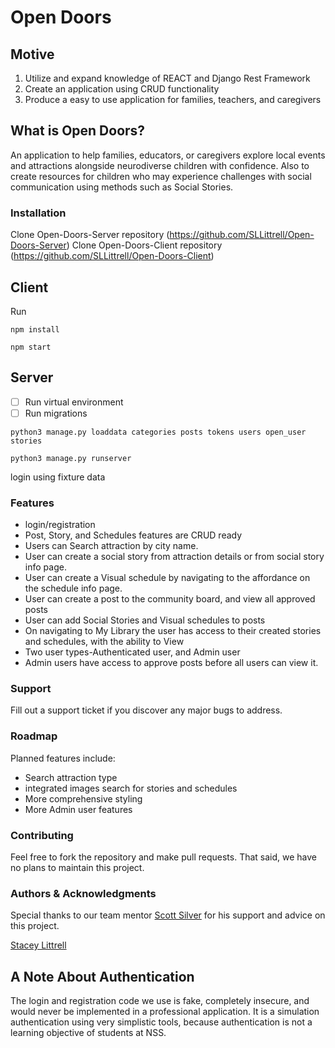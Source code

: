 
# Open Doors

## Motive

1. Utilize and expand knowledge of REACT and Django Rest Framework
1. Create an application using CRUD functionality
1. Produce a easy to use application for families, teachers, and caregivers


## What is Open Doors?

 An application to help families, educators, or caregivers explore local events and attractions alongside neurodiverse children with confidence. Also to create resources for children who may experience challenges with social communication using methods such as Social Stories. 

### Installation
Clone Open-Doors-Server repository (https://github.com/SLLittrell/Open-Doors-Server)
Clone Open-Doors-Client repository (https://github.com/SLLittrell/Open-Doors-Client)

## Client
Run
```
npm install

npm start 
```
## Server
-[ ] Run virtual environment
-[ ] Run migrations
```
python3 manage.py loaddata categories posts tokens users open_user stories
```

```
python3 manage.py runserver
```

login using fixture data

### Features
- login/registration 
- Post, Story, and Schedules features are CRUD ready
- Users can Search attraction by city name.
- User can create a social story from attraction details or from social story info page.
- User can create a Visual schedule by navigating to the affordance on the schedule info page.
- User can create a post to the community board, and view all approved posts
- User can add Social Stories and Visual schedules to posts
- On navigating to My Library the user has access to their created stories and schedules, with the ability to View 
- Two user types-Authenticated user, and Admin user
- Admin users have access to approve posts before all users can view it. 


### Support
Fill out a support ticket if you discover any major bugs to address. 


### Roadmap
Planned features include: 

- Search attraction type
- integrated images search for stories and schedules 
- More comprehensive styling
- More Admin user features

### Contributing
Feel free to fork the repository and make pull requests. That said, we have no plans to maintain this project. 

### Authors & Acknowledgments
Special thanks to our team mentor [Scott Silver](https://github.com/Scott47) for his support and advice on this project.  

[Stacey Littrell](https://github.com/SLLittrell)

## A Note About Authentication

The login and registration code we use is fake, completely insecure, and would never be implemented in a professional application. It is a simulation authentication using very simplistic tools, because authentication is not a learning objective of students at NSS.
